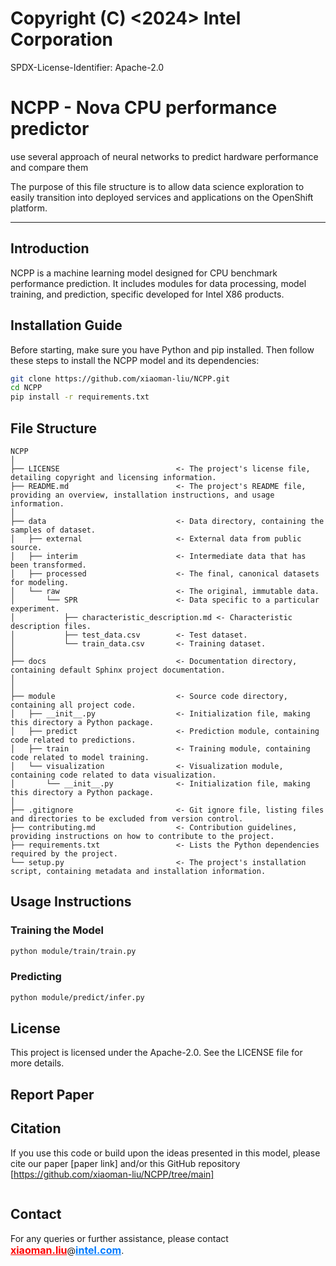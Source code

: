 # Copyright (C) <2024> Intel Corporation

SPDX-License-Identifier: Apache-2.0

NCPP - Nova CPU performance predictor
==============================

use several approach of neural networks to predict hardware performance and compare them

The purpose of this file structure is to allow data science exploration to easily transition into deployed services and applications on the OpenShift platform.

------------

## Introduction
NCPP is a machine learning model designed for CPU benchmark performance prediction. It includes modules for data processing, model training, and prediction, specific developed for Intel X86 products.

## Installation Guide

Before starting, make sure you have Python and pip installed. Then follow these steps to install the NCPP model and its dependencies:

```bash
git clone https://github.com/xiaoman-liu/NCPP.git
cd NCPP
pip install -r requirements.txt
```

## File Structure

```plaintext
NCPP
│
├── LICENSE                          <- The project's license file, detailing copyright and licensing information.
├── README.md                        <- The project's README file, providing an overview, installation instructions, and usage information.
│
├── data                             <- Data directory, containing the samples of dataset.
│   ├── external                     <- External data from public source.
│   ├── interim                      <- Intermediate data that has been transformed.
│   ├── processed                    <- The final, canonical datasets for modeling.
│   └── raw                          <- The original, immutable data.
│       └── SPR                      <- Data specific to a particular experiment.
│           ├── characteristic_description.md <- Characteristic description files.
│           ├── test_data.csv        <- Test dataset.
│           └── train_data.csv       <- Training dataset.
│
├── docs                             <- Documentation directory, containing default Sphinx project documentation.
│
│
├── module                           <- Source code directory, containing all project code.
│   ├── __init__.py                  <- Initialization file, making this directory a Python package.
│   ├── predict                      <- Prediction module, containing code related to predictions.
│   ├── train                        <- Training module, containing code related to model training.
│   └── visualization                <- Visualization module, containing code related to data visualization.
│       └── __init__.py              <- Initialization file, making this directory a Python package.
│
├── .gitignore                       <- Git ignore file, listing files and directories to be excluded from version control.
├── contributing.md                  <- Contribution guidelines, providing instructions on how to contribute to the project.
├── requirements.txt                 <- Lists the Python dependencies required by the project.
└── setup.py                         <- The project's installation script, containing metadata and installation information.
```



## Usage Instructions
### Training the Model
```bash
python module/train/train.py
```
### Predicting
```bash
python module/predict/infer.py
```

## License
This project is licensed under the Apache-2.0. See the LICENSE file for more details.  

## Report Paper

## Citation
If you use this code or build upon the ideas presented in this model, please cite our paper [paper link] and/or this GitHub repository [https://github.com/xiaoman-liu/NCPP/tree/main]
```bash

```

## Contact

For any queries or further assistance, please contact <span style="font-size: 16px; font-weight: bold; color: #FF0000; text-decoration: underline;">xiaoman.liu</span>@<span style="font-size: 16px; font-weight: bold; color: #007bff; text-decoration: underline;">intel.com</span>.
